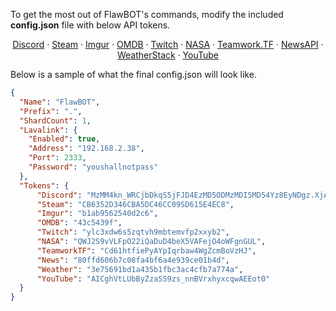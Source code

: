 To get the most out of FlawBOT's commands, modify the included **config.json** file with below API tokens.
<p align="center">
  <p align="center">
    <a href="https://discordapp.com/developers/applications/me">Discord</a>
    ·
    <a href="https://steamcommunity.com/dev/apikey">Steam</a>
    ·
    <a href="https://api.imgur.com/oauth2/addclient">Imgur</a>
    ·
    <a href="http://www.omdbapi.com/apikey.aspx">OMDB</a>
    ·
    <a href="https://dev.twitch.tv/dashboard/apps/create">Twitch</a>
    ·
    <a href="https://api.nasa.gov/">NASA</a>
    ·
    <a href="https://github.com/teamworktf/website_api#teamworktf-json-api-for-information-about-team-fortress-2">Teamwork.TF</a>
    ·
    <a href="https://newsapi.org/">NewsAPI</a>
    ·
    <a href="https://weatherstack.com/">WeatherStack</a>
    ·
    <a href="https://console.cloud.google.com/projectselector/apis/credentials">YouTube</a>
  </p>
 </p>
 
Below is a sample of what the final config.json will look like.
```json
{
  "Name": "FlawBOT",
  "Prefix": ".",
  "ShardCount": 1,
  "Lavalink": {
    "Enabled": true,
    "Address": "192.168.2.38",
    "Port": 2333,
    "Password": "youshallnotpass"
  },
  "Tokens": {
	  "Discord": "MzMM4kn_WRCjbDkqS5jFJD4EzMD5ODMzMDI5MD54Yz8EyNDgz.XjAxwA.k-",
	  "Steam": "CB6352D346CBA5DC46CC09SD615E4EC8",
	  "Imgur": "b1ab9562540d2c6",
	  "OMDB": "43c5439f",
	  "Twitch": "ylc3xdw6s5zqtvh9mbtemvfp2xxyb2",
	  "NASA": "QWJ2S9vVLFpO22iQaDuD4beX5VAFejO4oWFgnGUL",
	  "TeamworkTF": "Cd61htfiePyAYpIqrbaw4WgZcmBoVzHJ",
	  "News": "80ffd606b7c08fa4bf6a4e939ce01b4d",
	  "Weather": "3e75691bd1a435b1fbc3ac4cfb7a774a",
	  "YouTube": "AICghVtLUbByZzaSS9zs_nnBVrxhyxcqwAEEot0"
  }
}
```